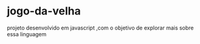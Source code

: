 # jogo-da-velha
projeto desenvolvido em javascript ,com o objetivo de explorar mais sobre essa linguagem 
